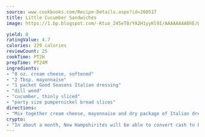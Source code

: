 ```yaml
---
source: www.cookbooks.com/Recipe-Details.aspx?id=260517
title: Little Cucumber Sandwiches
image: https://1.bp.blogspot.com/-Ktuo_245eT0/YA2H1yyKl9I/AAAAAAAABhE/WMoqSq2tWOcgMkPaLYZ-49h8pVDUUwFCQCLcBGAsYHQ/s307/5.png

yield: 8
ratingValue: 4.7
calories: 229 calories
reviewCount: 25
cookTime: PT2H
prepTime: PT24M
ingredients:
- "8 oz. cream cheese, softened"
- "2 Tbsp. mayonnaise"
- "1 packet Good Seasons Italian dressing"
- "dill weed"
- "cucumber, thinly sliced"
- "party size pumpernickel bread slices"
directions:
- "Mix together cream cheese, mayonnaise and dry package of Italian dressing mix. Spread on bread slices. Top with thin cucumber slices. Sprinkle with dill weed."
crypto:
- "In about a month, New Hampshirites will be able to convert cash to bitcoins via new bitcoin ATMs popping up in the state."
---
```

